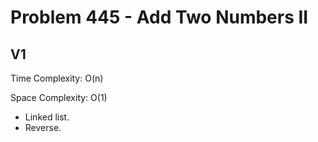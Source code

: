 # Problem 445 -  Add Two Numbers II

## V1

Time Complexity: O(n)

Space Complexity: O(1)

- Linked list.
- Reverse.
